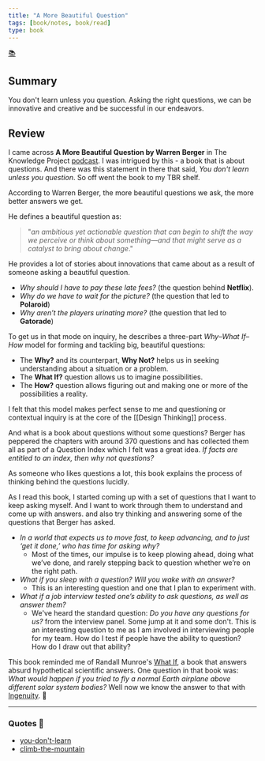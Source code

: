 ```yaml
---
title: "A More Beautiful Question"
tags: [book/notes, book/read]
type: book
---
```

[📚](/moc/books.md)

## Summary

You don't learn unless you question. Asking the right questions, we can be innovative and creative and be successful in our endeavors. 

## Review

I came across **A More Beautiful Question by Warren Berger** in The Knowledge Project [podcast](https://fs.blog/knowledge-project/warren-berger/). I was intrigued by this - a book that is about questions. And there was this statement in there that said, *You don't learn unless you question*. So off went the book to my TBR shelf.

According to Warren Berger, the more beautiful questions we ask, the more better answers we get.

He defines a beautiful question as: 
>"_an ambitious yet actionable question that can begin to shift the way we perceive or think about something—and that might serve as a catalyst to bring about change_."

He provides a lot of stories about innovations that came about as a result of someone asking a beautiful question.

- *Why should I have to pay these late fees?* (the question behind **Netflix**). 
- *Why do we have to wait for the picture?* (the question that led to **Polaroid**)
- *Why aren’t the players urinating more?* (the question that led to **Gatorade**)

To get us in that mode on inquiry, he describes a three-part *Why–What If–How* model for forming and tackling big, beautiful questions:

- The **Why?** and its counterpart, **Why Not?** helps us in seeking understanding about a situation or a problem.
- The **What If?** question allows us to imagine possibilities.
- The **How?** question allows figuring out and making one or more of the possibilities a reality.

I felt that this model makes perfect sense to me and questioning or contextual inquiry is at the core of the [[Design Thinking]] process. 

And what is a book about questions without some questions? Berger has peppered the chapters with around 370 questions and has collected them all as part of a Question Index which I felt was a great idea. *If facts are entitled to an index, then why not questions?*

As someone who likes questions a lot, this book explains the process of thinking behind the questions lucidly.

As I read this book, I started coming up with a set of questions that I want to keep asking myself. And I want to work through them to understand and come up with answers.  and also try thinking and answering some of the questions that Berger has asked.

- *In a world that expects us to move fast, to keep advancing, and to just ‘get it done,’ who has time for asking why?*
  - Most of the times, our impulse is to keep plowing ahead, doing what we’ve done, and rarely stepping back to question whether we’re on the right path.
- *What if you sleep with a question? Will you wake with an answer?*
  - This is an interesting question and one that I plan to experiment with. 
- *What if a job interview tested one’s ability to ask questions, as well as answer them?*
  - We've heard the standard question: *Do you have any questions for us?* from the interview panel. Some jump at it and some don't. This is an interesting question to me as I am involved in interviewing people for my team. How do I test if people have the ability to question? How do I draw out that ability?

This book reminded me of Randall Munroe's [What If](https://what-if.xkcd.com/book/), a  book that answers absurd hypothetical scientific answers. One question in that book was: *What would happen if you tried to fly a normal Earth airplane above different solar system bodies?* Well now we know the answer to that with [Ingenuity](https://mars.nasa.gov/technology/helicopter/). 🙂


---

### Quotes 💬

- [you-don't-learn](quotes/you-dont-learn.md)
- [climb-the-mountain](quotes/climb-the-mountain.md)
